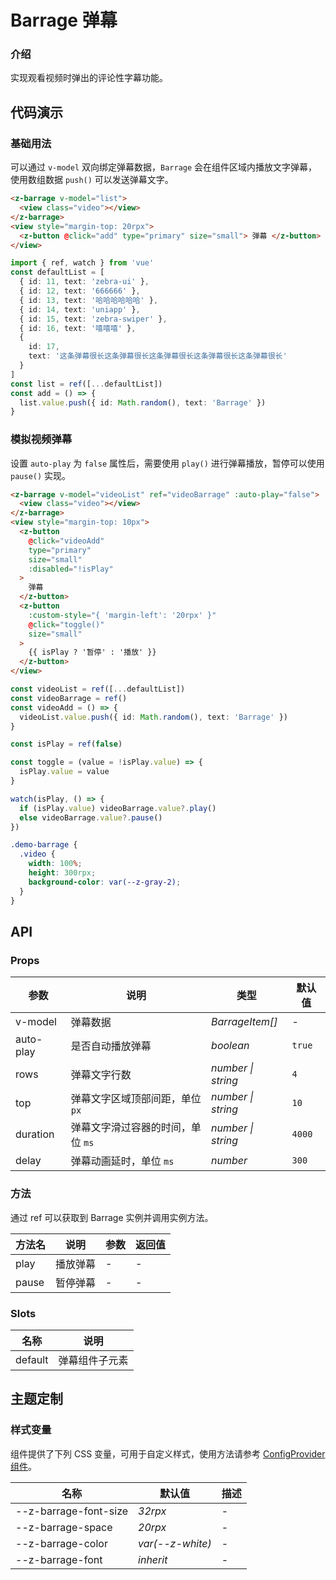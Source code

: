 # Barrage 弹幕

### 介绍

实现观看视频时弹出的评论性字幕功能。

## 代码演示

### 基础用法

可以通过 `v-model` 双向绑定弹幕数据，`Barrage` 会在组件区域内播放文字弹幕，使用数组数据 `push()` 可以发送弹幕文字。

```html
<z-barrage v-model="list">
  <view class="video"></view>
</z-barrage>
<view style="margin-top: 20rpx">
  <z-button @click="add" type="primary" size="small"> 弹幕 </z-button>
</view>
```

```ts
import { ref, watch } from 'vue'
const defaultList = [
  { id: 11, text: 'zebra-ui' },
  { id: 12, text: '666666' },
  { id: 13, text: '哈哈哈哈哈哈' },
  { id: 14, text: 'uniapp' },
  { id: 15, text: 'zebra-swiper' },
  { id: 16, text: '嘻嘻嘻' },
  {
    id: 17,
    text: '这条弹幕很长这条弹幕很长这条弹幕很长这条弹幕很长这条弹幕很长'
  }
]
const list = ref([...defaultList])
const add = () => {
  list.value.push({ id: Math.random(), text: 'Barrage' })
}
```

### 模拟视频弹幕

设置 `auto-play` 为 `false` 属性后，需要使用 `play()` 进行弹幕播放，暂停可以使用 `pause()` 实现。

```html
<z-barrage v-model="videoList" ref="videoBarrage" :auto-play="false">
  <view class="video"></view>
</z-barrage>
<view style="margin-top: 10px">
  <z-button
    @click="videoAdd"
    type="primary"
    size="small"
    :disabled="!isPlay"
  >
    弹幕
  </z-button>
  <z-button
    :custom-style="{ 'margin-left': '20rpx' }"
    @click="toggle()"
    size="small"
  >
    {{ isPlay ? '暂停' : '播放' }}
  </z-button>
</view>
```

```ts
const videoList = ref([...defaultList])
const videoBarrage = ref()
const videoAdd = () => {
  videoList.value.push({ id: Math.random(), text: 'Barrage' })
}

const isPlay = ref(false)

const toggle = (value = !isPlay.value) => {
  isPlay.value = value
}

watch(isPlay, () => {
  if (isPlay.value) videoBarrage.value?.play()
  else videoBarrage.value?.pause()
})
```

```css
.demo-barrage {
  .video {
    width: 100%;
    height: 300rpx;
    background-color: var(--z-gray-2);
  }
}
```

## API

### Props

| 参数      | 说明                              | 类型               | 默认值 |
| --------- | --------------------------------- | ------------------ | ------ |
| v-model   | 弹幕数据                          | _BarrageItem[]_    | -      |
| auto-play | 是否自动播放弹幕                  | _boolean_          | `true` |
| rows      | 弹幕文字行数                      | _number \| string_ | `4`    |
| top       | 弹幕文字区域顶部间距，单位 `px`   | _number \| string_ | `10`   |
| duration  | 弹幕文字滑过容器的时间，单位 `ms` | _number \| string_ | `4000` |
| delay     | 弹幕动画延时，单位 `ms`           | _number_           | `300`  |

### 方法

通过 ref 可以获取到 Barrage 实例并调用实例方法。

| 方法名 | 说明     | 参数 | 返回值 |
| ------ | -------- | ---- | ------ |
| play   | 播放弹幕 | -    | -      |
| pause  | 暂停弹幕 | -    | -      |

### Slots

| 名称    | 说明           |
| ------- | -------------- |
| default | 弹幕组件子元素 |

## 主题定制

### 样式变量

组件提供了下列 CSS 变量，可用于自定义样式，使用方法请参考 [ConfigProvider 组件](/config-provider)。

| 名称                    | 默认值             | 描述 |
| ----------------------- | ------------------ | ---- |
| --z-barrage-font-size | _32rpx_             | -    |
| --z-barrage-space     | _20rpx_             | -    |
| --z-barrage-color     | _var(--z-white)_ | -    |
| --z-barrage-font      | _inherit_          | -    |
